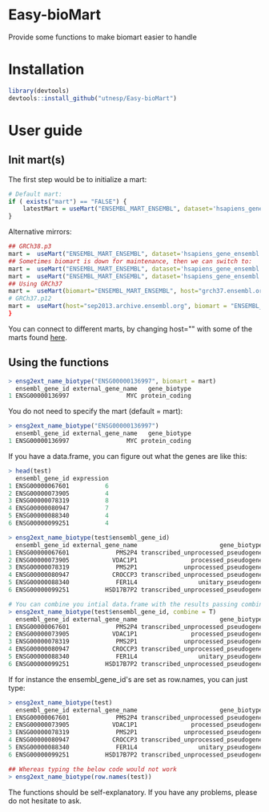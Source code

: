 # Easy-bioMart
Provide some functions to make biomart easier to handle

# Installation
```R
library(devtools)
devtools::install_github("utnesp/Easy-bioMart")
```

# User guide

## Init mart(s)

The first step would be to initialize a mart:

```R
# Default mart:
if ( exists("mart") == "FALSE") {
    latestMart = useMart("ENSEMBL_MART_ENSEMBL", dataset='hsapiens_gene_ensembl')
}
```

Alternative mirrors:
```R
## GRCh38.p3
mart =  useMart("ENSEMBL_MART_ENSEMBL", dataset='hsapiens_gene_ensembl', host="jul2015.archive.ensembl.org")
## Sometimes biomart is down for maintenance, then we can switch to:
mart =  useMart("ENSEMBL_MART_ENSEMBL", dataset='hsapiens_gene_ensembl', host="useast.ensembl.org")
mart =  useMart("ENSEMBL_MART_ENSEMBL", dataset='hsapiens_gene_ensembl', host="uswest.ensembl.org")
## Using GRCh37
mart =  useMart(biomart="ENSEMBL_MART_ENSEMBL", host="grch37.ensembl.org", path="/biomart/martservice" ,dataset="hsapiens_gene_ensembl")
# GRCh37.p12
mart =  useMart(host="sep2013.archive.ensembl.org", biomart = "ENSEMBL_MART_ENSEMBL", dataset="hsapiens_gene_ensembl") 
}
```
You can connect to different marts, by changing host="" with some of the marts found [here](http://www.ensembl.org/info/website/archives/index.html).



## Using the functions

```R
> ensg2ext_name_biotype("ENSG00000136997", biomart = mart)
  ensembl_gene_id external_gene_name   gene_biotype
1 ENSG00000136997                MYC protein_coding
```

You do not need to specify the mart (default = mart):
```R
> ensg2ext_name_biotype("ENSG00000136997")
  ensembl_gene_id external_gene_name   gene_biotype
1 ENSG00000136997                MYC protein_coding
```

If you have a data.frame, you can figure out what the genes are like this:
```R
> head(test)
  ensembl_gene_id expression
1 ENSG00000067601          6
2 ENSG00000073905          4
3 ENSG00000078319          8
4 ENSG00000080947          7
5 ENSG00000088340          4
6 ENSG00000099251          4

> ensg2ext_name_biotype(test$ensembl_gene_id)
  ensembl_gene_id external_gene_name                       gene_biotype
1 ENSG00000067601             PMS2P4 transcribed_unprocessed_pseudogene
2 ENSG00000073905            VDAC1P1               processed_pseudogene
3 ENSG00000078319             PMS2P1             unprocessed_pseudogene
4 ENSG00000080947            CROCCP3 transcribed_unprocessed_pseudogene
5 ENSG00000088340             FER1L4                 unitary_pseudogene
6 ENSG00000099251          HSD17B7P2 transcribed_unprocessed_pseudogene

# You can combine you intial data.frame with the results passing combine = T:
> ensg2ext_name_biotype(test$ensembl_gene_id, combine = T)
  ensembl_gene_id external_gene_name                       gene_biotype expression
1 ENSG00000067601             PMS2P4 transcribed_unprocessed_pseudogene          6
2 ENSG00000073905            VDAC1P1               processed_pseudogene          4
3 ENSG00000078319             PMS2P1             unprocessed_pseudogene          8
4 ENSG00000080947            CROCCP3 transcribed_unprocessed_pseudogene          7
5 ENSG00000088340             FER1L4                 unitary_pseudogene          4
6 ENSG00000099251          HSD17B7P2 transcribed_unprocessed_pseudogene          4
```

If for instance the ensembl_gene_id's are set as row.names, you can just type: 
```R
> ensg2ext_name_biotype(test)
  ensembl_gene_id external_gene_name                       gene_biotype
1 ENSG00000067601             PMS2P4 transcribed_unprocessed_pseudogene
2 ENSG00000073905            VDAC1P1               processed_pseudogene
3 ENSG00000078319             PMS2P1             unprocessed_pseudogene
4 ENSG00000080947            CROCCP3 transcribed_unprocessed_pseudogene
5 ENSG00000088340             FER1L4                 unitary_pseudogene
6 ENSG00000099251          HSD17B7P2 transcribed_unprocessed_pseudogene

## Whereas typing the below code would not work 
> ensg2ext_name_biotype(row.names(test))
```

The functions should be self-explanatory. If you have any problems, please do not hesitate to ask.
